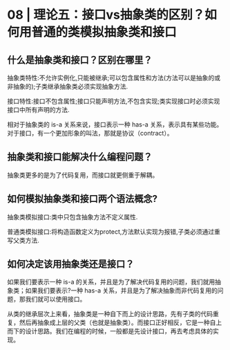 # 08 | 理论五：接口vs抽象类的区别？如何用普通的类模拟抽象类和接口
## 什么是抽象类和接口？区别在哪里？

抽象类特性:不允许实例化,只能被继承;可以包含属性和方法(方法可以是抽象的或非抽象的);子类继承抽象类必须实现抽象方法.

接口特性:接口不包含属性;接口只能声明方法,不包含实现;类实现接口时必须实现接口中所有声明的方法.

相对于抽象类的 is-a 关系来说，接口表示一种 has-a 关系，表示具有某些功能。对于接口，有一个更加形象的叫法，那就是协议（contract）。

## 抽象类和接口能解决什么编程问题？

抽象类更多的是为了代码复用，而接口就更侧重于解耦。

## 如何模拟抽象类和接口两个语法概念?

抽象类模拟接口:类中只包含抽象方法不定义属性.

普通类模拟接口:将构造函数定义为protect,方法默认实现为报错,子类必须通过重写父类方法.

## 如何决定该用抽象类还是接口？

如果我们要表示一种 is-a 的关系，并且是为了解决代码复用的问题，我们就用抽象类；如果我们要表示?一种 has-a 关系，并且是为了解决抽象而非代码复用的问题，那我们就可以使用接口。



从类的继承层次上来看，抽象类是一种自下而上的设计思路，先有子类的代码重复，然后再抽象成上层的父类（也就是抽象类）。而接口正好相反，它是一种自上而下的设计思路。我们在编程的时候，一般都是先设计接口，再去考虑具体的实现。